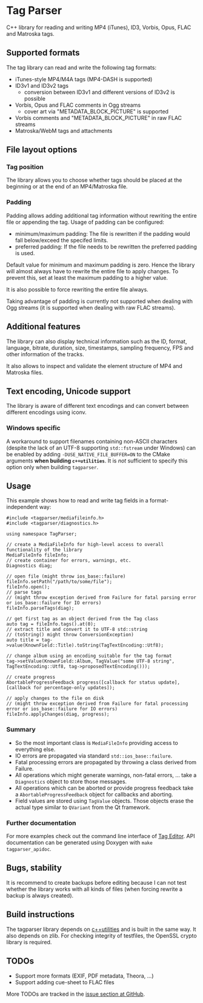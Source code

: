 # Tag Parser
C++ library for reading and writing MP4 (iTunes), ID3, Vorbis, Opus, FLAC and Matroska tags.

## Supported formats
The tag library can read and write the following tag formats:

* iTunes-style MP4/M4A tags (MP4-DASH is supported)
* ID3v1 and ID3v2 tags
    * conversion between ID3v1 and different versions of ID3v2 is possible
* Vorbis, Opus and FLAC comments in Ogg streams
    * cover art via "METADATA_BLOCK_PICTURE" is supported
* Vorbis comments and "METADATA_BLOCK_PICTURE" in raw FLAC streams
* Matroska/WebM tags and attachments

## File layout options
### Tag position
The library allows you to choose whether tags should be placed at the beginning or at
the end of an MP4/Matroska file.

### Padding
Padding allows adding additional tag information without rewriting the entire file
or appending the tag. Usage of padding can be configured:
* minimum/maximum padding: The file is rewritten if the padding would fall below/exceed the specifed limits.
* preferred padding: If the file needs to be rewritten the preferred padding is used.

Default value for minimum and maximum padding is zero. Hence the library will almost always have to rewrite
the entire file to apply changes. To prevent this, set at least the maximum padding to a higher value.

It is also possible to force rewriting the entire file always.

Taking advantage of padding is currently not supported when dealing with Ogg streams (it is supported when dealing with raw FLAC streams).

## Additional features
The library can also display technical information such as the ID, format, language, bitrate,
duration, size, timestamps, sampling frequency, FPS and other information of the tracks.

It also allows to inspect and validate the element structure of MP4 and Matroska files.

## Text encoding, Unicode support
The library is aware of different text encodings and can convert between different encodings using iconv.

### Windows specific
A workaround to support filenames containing non-ASCII characters (despite the lack of an UTF-8
supporting `std::fstream` under Windows) can be enabled by adding `-DUSE_NATIVE_FILE_BUFFER=ON`
to the CMake arguments **when building `c++utilities`**. It is *not* sufficient to specify this
option only when building `tagparser`.

## Usage
This example shows how to read and write tag fields in a format-independent way:

```
#include <tagparser/mediafileinfo.h>
#include <tagparser/diagnostics.h>

using namespace TagParser;

// create a MediaFileInfo for high-level access to overall functionality of the library
MediaFileInfo fileInfo;
// create container for errors, warnings, etc.
Diagnostics diag;

// open file (might throw ios_base::failure)
fileInfo.setPath("/path/to/some/file");
fileInfo.open();
// parse tags
// (might throw exception derived from Failure for fatal parsing error or ios_base::failure for IO errors)
fileInfo.parseTags(diag);

// get first tag as an object derived from the Tag class
auto tag = fileInfo.tags().at(0);
// extract title and convert it to UTF-8 std::string
// (toString() might throw ConversionException)
auto title = tag->value(KnownField::Title).toString(TagTextEncoding::Utf8);

// change album using an encoding suitable for the tag format
tag->setValue(KnownField::Album, TagValue("some UTF-8 string", TagTextEncoding::Utf8, tag->proposedTextEncoding()));

// create progress
AbortableProgressFeedback progress([callback for status update], [callback for percentage-only updates]);

// apply changes to the file on disk
// (might throw exception derived from Failure for fatal processing error or ios_base::failure for IO errors)
fileInfo.applyChanges(diag, progress);
```

### Summary

* So the most important class is `MediaFileInfo` providing access to everything else.
* IO errors are propagated via standard `std::ios_base::failure`.
* Fatal processing errors are propagated by throwing a class derived from Failure.
* All operations which might generate warnings, non-fatal errors, ... take a `Diagnostics` object to store
  those messages.
* All operations which can be aborted or provide progress feedback take a `AbortableProgressFeedback` object
  for callbacks and aborting.
* Field values are stored using `TagValue` objects. Those objects erase the actual type similar to `QVariant`
  from the Qt framework.

### Further documentation
For more examples check out the command line interface of [Tag Editor](https://github.com/Martchus/tageditor).
API documentation can be generated using Doxygen with `make tagparser_apidoc`.

## Bugs, stability
It is recommend to create backups before editing because I can not test whether the library
works with all kinds of files (when forcing rewrite a backup is always created).

## Build instructions
The tagparser library depends on [c++utilities](https://github.com/Martchus/cpp-utilities) and is built
in the same way.
It also depends on zlib. For checking integrity of testfiles, the OpenSSL crypto
library is required.

## TODOs
* Support more formats (EXIF, PDF metadata, Theora, ...)
* Support adding cue-sheet to FLAC files

More TODOs are tracked in the [issue section at GitHub](https://github.com/Martchus/tagparser/issues).
